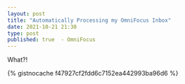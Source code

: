 ```yaml
---
layout: post
title: "Automatically Processing my OmniFocus Inbox"
date: 2021-10-21 21:30
type: post
published: true  - OmniFocus
---
```


What?!

{% gistnocache f47927cf2fdd6c7152ea442993ba96d6 %}